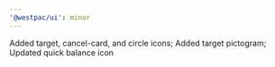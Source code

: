 ```yaml
---
'@westpac/ui': minor
---
```


Added target, cancel-card, and circle icons; Added target pictogram; Updated quick balance icon
